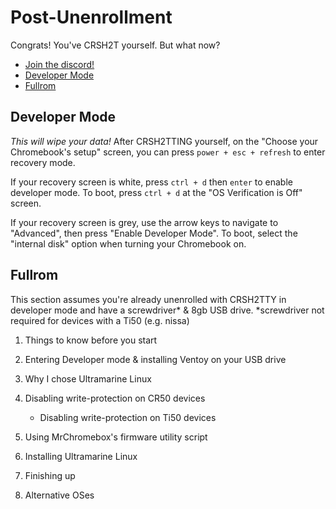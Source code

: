# Post-Unenrollment
Congrats! You've CRSH2T yourself.
But what now?
- [Join the discord!](https://discord.gg/kuromuiroha)
- [Developer Mode](#developer-mode)
- [Fullrom](#fullrom)
## Developer Mode
*This will wipe your data!*
After CRSH2TTING yourself, on the "Choose your Chromebook's setup" screen, you can press `power + esc + refresh` to enter recovery mode.

  If your recovery screen is white, press `ctrl + d` then `enter` to enable developer mode. To boot, press `ctrl + d` at the "OS Verification is Off" screen.
  
  If your recovery screen is grey, use the arrow keys to navigate to "Advanced", then press "Enable Developer Mode". To boot, select the "internal disk" option when turning your Chromebook on.
## Fullrom
This section assumes you're already unenrolled with CRSH2TTY in developer mode and have a screwdriver* & 8gb USB drive.
\*screwdriver not required for devices with a Ti50 (e.g. nissa)

1. Things to know before you start
 
3. Entering Developer mode & installing Ventoy on your USB drive
4. Why I chose Ultramarine Linux 
5. Disabling write-protection on CR50 devices
   - Disabling write-protection on Ti50 devices
6. Using MrChromebox's firmware utility script
7. Installing Ultramarine Linux
8. Finishing up
9. Alternative OSes
